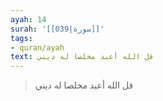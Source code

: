 ```yaml
---
ayah: 14
surah: '[[039|سورة]]'
tags:
- quran/ayah
text: قل الله أعبد مخلصا له ديني
---
```

> قل الله أعبد مخلصا له ديني
